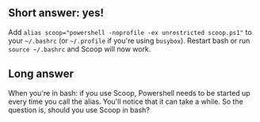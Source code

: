 ## Short answer: yes!

Add `alias scoop="powershell -noprofile -ex unrestricted scoop.ps1"` to your `~/.bashrc` (or `~/.profile` if you're using `busybox`). Restart bash or run `source ~/.bashrc` and Scoop will now work.

## Long answer

When you're in bash: if you use Scoop, Powershell needs to be started up every time you call the alias. You'll notice that it can take a while. So the question is, should you use Scoop in bash?